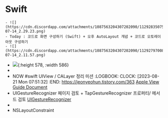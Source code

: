 # Swift
	- ![](https://cdn.discordapp.com/attachments/1087563204307202090/1129283507525537872/SPOILER__2023-07-14_2.29.23.png)
	- Today : 코드로 화면 구성하기 (Swift) + 오후 AutoLayout 개념 + 코드로 오토레이아웃 구성하기
	- ![](https://cdn.discordapp.com/attachments/1087563204307202090/1129279700800385024/SPOILER__2023-07-14_2.11.57.png)
- ![](https://cdn.discordapp.com/attachments/1087563204307202090/1129308401181151243/image.png){:height 578, :width 586}
-
- NOW #swift UIView / CALayer 정리 미션
  :LOGBOOK:
  CLOCK: [2023-08-21 Mon 07:51:32]
  :END:
  https://jeonyeohun.tistory.com/363
  [Apple View Guide Document](https://developer.apple.com/library/archive/documentation/WindowsViews/Conceptual/ViewPG_iPhoneOS/WindowsandViews/WindowsandViews.html#//apple_ref/doc/uid/TP40009503-CH2-SW9)
- UIGestureRecognizer 페이지 검토 + TapGestureRecognizer 프로퍼티/ 메서드 검토
  [UIGestureRecognizer](https://developer.apple.com/documentation/uikit/uigesturerecognizer)
-
- NSLayoutConstraint